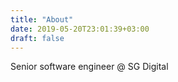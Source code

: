 ```yaml
---
title: "About"
date: 2019-05-20T23:01:39+03:00
draft: false
---
```


Senior software engineer @ SG Digital